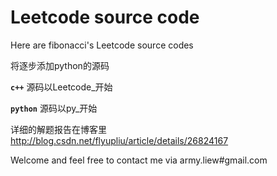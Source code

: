 Leetcode source code
========

Here are fibonacci's Leetcode source codes

将逐步添加python的源码

__`c++`__  源码以Leetcode_开始

__`python`__ 源码以py_开始

详细的解题报告在博客里 http://blog.csdn.net/flyupliu/article/details/26824167

Welcome and feel free to contact me via army.liew#gmail.com

